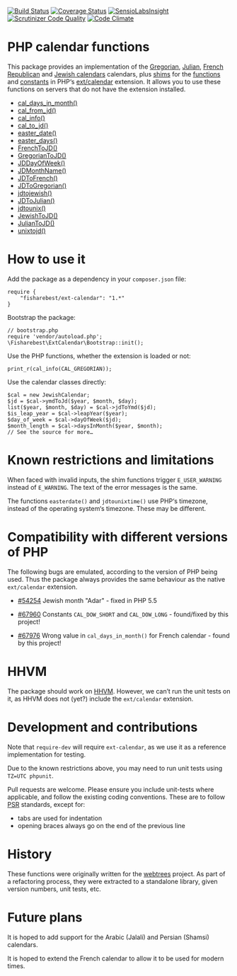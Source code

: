 [![Build Status](https://travis-ci.org/fisharebest/ext-calendar.svg?branch=master)](https://travis-ci.org/fisharebest/ext-calendar)
[![Coverage Status](https://coveralls.io/repos/fisharebest/ext-calendar/badge.png)](https://coveralls.io/r/fisharebest/ext-calendar)
[![SensioLabsInsight](https://insight.sensiolabs.com/projects/952d6e11-6941-447b-9757-fc8dbc3d2a1f/mini.png)](https://insight.sensiolabs.com/projects/952d6e11-6941-447b-9757-fc8dbc3d2a1f)
[![Scrutinizer Code Quality](https://scrutinizer-ci.com/g/fisharebest/ext-calendar/badges/quality-score.png?b=master)](https://scrutinizer-ci.com/g/fisharebest/ext-calendar/?branch=master)
[![Code Climate](https://codeclimate.com/github/fisharebest/ext-calendar/badges/gpa.svg)](https://codeclimate.com/github/fisharebest/ext-calendar)

PHP calendar functions
======================

This package provides an implementation of the
[Gregorian](https://en.wikipedia.org/wiki/Gregorian_calendar),
[Julian](https://en.wikipedia.org/wiki/Julian_calendar),
[French Republican](https://en.wikipedia.org/wiki/French_Republican_Calendar) and
[Jewish calendars](https://en.wikipedia.org/wiki/Hebrew_calendar) calendars, plus
[shims](https://en.wikipedia.org/wiki/Shim_%28computing%29) for the
[functions](https://php.net/ref.calendar) and [constants](https://php.net/calendar.constants)
in PHP‘s [ext/calendar](https://php.net/calendar) extension.
It allows you to use these functions on servers that do not have the extension installed.

* [cal_days_in_month()](https://php.net/cal_days_in_month)
* [cal_from_jd()](https://php.net/cal_from_jd)
* [cal_info()](https://php.net/cal_info)
* [cal_to_jd()](https://php.net/cal_to_jd)
* [easter_date()](https://php.net/easter_date)
* [easter_days()](https://php.net/easter_days)
* [FrenchToJD()](https://php.net/FrenchToJD)
* [GregorianToJD()](https://php.net/GregorianToJD)
* [JDDayOfWeek()](https://php.net/JDDayOfWeek)
* [JDMonthName()](https://php.net/JDMonthName)
* [JDToFrench()](https://php.net/JDToFrench)
* [JDToGregorian()](https://php.net/JDToGregorian)
* [jdtojewish()](https://php.net/jdtojewish)
* [JDToJulian()](https://php.net/JDToJulian)
* [jdtounix()](https://php.net/jdtounix)
* [JewishToJD()](https://php.net/JewishToJD)
* [JulianToJD()](https://php.net/JulianToJD)
* [unixtojd()](https://php.net/unixtojd)

How to use it
=============

Add the package as a dependency in your `composer.json` file:

    require {
        "fisharebest/ext-calendar": "1.*"
    }

Bootstrap the package:

    // bootstrap.php
    require 'vendor/autoload.php';
    \Fisharebest\ExtCalendar\Bootstrap::init();

Use the PHP functions, whether the extension is loaded or not:

    print_r(cal_info(CAL_GREGORIAN));

Use the calendar classes directly:

    $cal = new JewishCalendar;
    $jd = $cal->ymdToJd($year, $month, $day);
    list($year, $month, $day) = $cal->jdToYmd($jd);
    $is_leap_year = $cal->leapYear($year);
    $day_of_week = $cal->dayOfWeek($jd);
    $month_length = $cal->daysInMonth($year, $month);
    // See the source for more…

Known restrictions and limitations
==================================

When faced with invalid inputs, the shim functions trigger `E_USER_WARNING` instead of `E_WARNING`.  The text of the error messages is the same.

The functions `easterdate()` and `jdtounixtime()` use PHP‘s timezone, instead of the operating system‘s timezone.  These may be different.

Compatibility with different versions of PHP
============================================

The following bugs are emulated, according to the version of PHP being used.
Thus the package always provides the same behaviour as the native `ext/calendar` extension.

* [#54254](https://bugs.php.net/bug.php?id=54254) Jewish month "Adar" - fixed in PHP 5.5

* [#67960](https://bugs.php.net/bug.php?id=67960) Constants `CAL_DOW_SHORT` and `CAL_DOW_LONG` - found/fixed by this project!

* [#67976](https://bugs.php.net/bug.php?id=67976) Wrong value in `cal_days_in_month()` for French calendar - found by this project!

HHVM
====

The package should work on [HHVM](http://hhvm.com/).  However, we can’t run the unit
tests on it, as HHVM does not (yet?) include the `ext/calendar` extension.

Development and contributions
=============================

Note that `require-dev` will require `ext-calendar`, as we use it as a reference
implementation for testing.

Due to the known restrictions above, you may need to run unit tests using `TZ=UTC phpunit`.

Pull requests are welcome.  Please ensure you include unit-tests where
applicable, and follow the existing coding conventions.  These are to follow
[PSR](http://www.php-fig.org/) standards, except for:

* tabs are used for indentation
* opening braces always go on the end of the previous line

History
=======

These functions were originally written for the [webtrees](http://www.webtrees.net)
project.  As part of a refactoring process, they were extracted to a standalone
library, given version numbers, unit tests, etc.

Future plans
============

It is hoped to add support for the Arabic (Jalali) and Persian (Shamsi) calendars.

It is hoped to extend the French calendar to allow it to be used for modern times.
